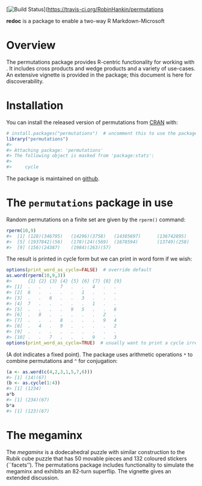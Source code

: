 
<!-- README.md is generated from README.Rmd. Please edit that file -->

<!-- badges: start -->

\[![Build
Status](https://travis-ci.org/RobinHankin/permutations.svg?branch=master)\](<https://travis-ci.org/RobinHankin/permutations>
<!-- badges: end -->

**redoc** is a package to enable a two-way R Markdown-Microsoft

# Overview

The permutations package provides R-centric functionality for working
with . It includes cross products and wedge products and a variety of
use-cases. An extensive vignette is provided in the package; this
document is here for discoverability.

# Installation

You can install the released version of permutations from
[CRAN](https://CRAN.R-project.org) with:

``` r
# install.packages("permutations")  # uncomment this to use the package
library("permutations")
#> 
#> Attaching package: 'permutations'
#> The following object is masked from 'package:stats':
#> 
#>     cycle
```

The package is maintained on
[github](https://github.com/RobinHankin/permutations).

# The `permutations` package in use

Random permutations on a finite set are given by the `rperm()` command:

``` r
rperm(10,9)
#>  [1] (128)(346795)   (14296)(3758)   (14385697)      (136742895)    
#>  [5] (1937842)(56)   (178)(24)(569)  (1678594)       (13749)(258)   
#>  [9] (156)(24387)    (1984)(263)(57)
```

The result is printed in cycle form but we can print in word form if we
wish:

``` r
options(print_word_as_cycle=FALSE)  # override default
as.word(rperm(10,9,3))
#>      {1} {2} {3} {4} {5} {6} {7} {8} {9}
#> [1]  .   .   .   7   .   .   4   .   .  
#> [2]  6   .   .   .   .   1   .   .   .  
#> [3]  .   .   6   .   .   3   .   .   .  
#> [4]  7   .   .   .   .   .   1   .   .  
#> [5]  .   .   .   .   9   5   .   .   6  
#> [6]  .   8   .   .   .   .   .   2   .  
#> [7]  .   .   .   8   .   .   .   9   4  
#> [8]  .   4   .   9   .   .   .   .   2  
#> [9]  .   .   .   .   .   .   .   .   .  
#> [10] .   .   7   .   .   .   9   .   3
options(print_word_as_cycle=TRUE)  # usually want to print a cycle irregardless
```

(A dot indicates a fixed point). The package uses arithmetic operations
`*` to combine permutations and `^` for conjugation:

``` r
(a <- as.word(c(4,2,3,1,5,7,6)))
#> [1] (14)(67)
(b <- as.cycle(1:4))
#> [1] (1234)
a*b
#> [1] (234)(67)
b*a
#> [1] (123)(67)
```

# The megaminx

The *megaminx* is a dodecahedral puzzle with similar construction to the
Rubik cube puzzle that has 50 movable pieces and 132 coloured stickers
(\`\`facets’’). The permutations package includes functionality to
simulate the megaminx and exhibits an 82-turn superflip. The vignette
gives an extended discussion.
